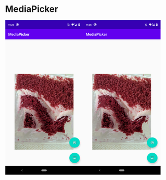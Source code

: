 # MediaPicker


<img src="https://github.com/datanapps/MediaPicker/blob/master/screens/screen_2.png" height="500" width="250"><img src="https://github.com/datanapps/MediaPicker/blob/master/screens/screen_2.png" height="500" width="250"> 
